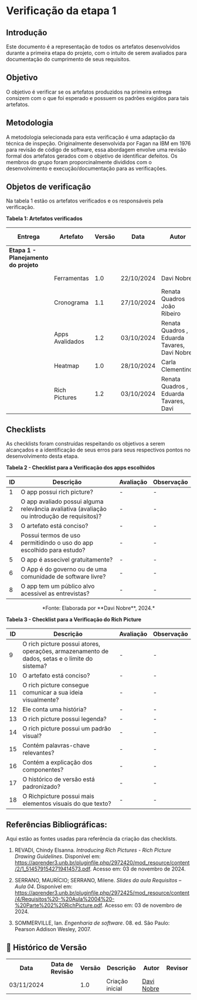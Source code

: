 # Verificação da etapa 1

## Introdução
Este documento é a representação de todos os artefatos desenvolvidos durante a primeira etapa do projeto, com o intuito de serem avaliados para documentação do cumprimento de seus requisitos.
## Objetivo
O objetivo é verificar se os artefatos produzidos na primeira entrega consizem com o que foi esperado e possuem os padrões exigidos para tais artefatos. 
## Metodologia
A metodologia selecionada para esta verificação é uma adaptação da técnica de inspeção. Originalmente desenvolvida por Fagan na IBM em 1976 para revisão de código de software, essa abordagem envolve uma revisão formal dos artefatos gerados com o objetivo de identificar defeitos. Os membros do grupo foram proporcinalmente divididos com o desenvolvimento e execução/documentação para as verificações. 


## Objetos de verificação

Na tabela 1 estão os artefatos verificados e os responsáveis pela verificação.

**Tabela 1: Artefatos verificados**

| Entrega                                       | Artefato      | Versão | Data       | Autor                               | Verificado por      |
|-----------------------------------------------|---------------|--------|------------|-------------------------------------|----------------------|
| **Etapa 1 - Planejamento do projeto**         |               |        |            |                                     |                      |
|                                               | Ferramentas   | 1.0    | 22/10/2024| Davi Nobre                     | Renata Quadros 	     |
|                                               | Cronograma    | 1.1    | 27/10/2024 | Renata Quadros João Ribeiro                        |      |
|                                               | Apps Avalidados  | 1.2   | 03/10/2024 |  	Renata Quadros , Eduarda Tavares, Davi Nobre                       |      |
|                                               | Heatmap       | 1.0    | 28/10/2024|  	Carla Clementinol                     |     |
|                                               | Rich Pictures  | 1.2   | 03/10/2024 | Renata Quadros , Eduarda Tavares, Davi                        |     |




## Checklists

As checklists foram construídas respeitando os objetivos a serem alcançados e a identificação de seus erros para seus respectivos pontos no desenvolvimento desta etapa. 

**Tabela 2 - Checklist para a Verificação dos apps escolhidos**

| ID  | Descrição                                                                                                         | Avaliação | Observação |
|-----|-------------------------------------------------------------------------------------------------------------------|-----------|------------|
| 1   | O app possui rich picture?                                                                                        | -         | -          |
| 2   | O app avaliado possui alguma relevância avaliativa (avaliação ou introdução de requisitos)?                       | -         | -          |
| 3   | O artefato está conciso?                                                                                          | -         | -          |
| 4   |Possui termos de uso permitidindo o uso do app escolhido para estudo?                                              | -         | -          |
| 5   | O app é assecivel gratuitamente?                                                                                  | -         | -          |
| 6   |O App é do governo ou de uma comunidade de software livre?                                                         | -         | -          |
| 8   |O app tem um público alvo acessivel as entrevistas?                                                                | -         | -          |

<center>*Fonte: Elaborada por **Davi Nobre**, 2024.*</center>


**Tabela 3 - Checklist para a Verificação do Rich Picture**

| ID  | Descrição                                                                                                         | Avaliação | Observação |
|-----|-------------------------------------------------------------------------------------------------------------------|-----------|------------|
| 9   | O rich picture possui atores, operações, armazenamento de dados, setas e o limite do sistema?                     | -         | -          |
| 10  | O artefato está conciso?                                                                                          | -         | -          |
| 11  | O rich picture consegue comunicar a sua ideia visualmente?                                                        | -         | -          |
| 12  | Ele conta uma história?                                                                                           | -         | -          |
| 13  | O rich picture possui legenda?                                                                                    | -         | -          |
| 14  | O rich picture possui um padrão visual?                                                                           | -         | -          |
| 15  | Contém palavras-chave relevantes?                                                                                 | -         | -          |
| 16  | Contém a explicação dos componentes?                                                                              | -         | -          |
| 17  | O histórico de versão está padronizado?                                                                           | -         | -          |
| 18  | O Richpicture possui mais elementos visuais do que texto?                                                         | -         | -          |

## Referências Bibliográficas: 


Aqui estão as fontes usadas para referência da criação das checklists. 

1. REVADI, Chindy Elsanna. *Introducing Rich Pictures - Rich Picture Drawing Guidelines*. Disponível em: <https://aprender3.unb.br/pluginfile.php/2972420/mod_resource/content/2/1_5145791542719414573.pdf>. Acesso em: 03 de novembro de 2024.

2. SERRANO, MAURÍCIO; SERRANO, Milene. *Slides da aula Requisitos – Aula 04*. Disponível em: <https://aprender3.unb.br/pluginfile.php/2972425/mod_resource/content/4/Requisitos%20-%20Aula%2004%20-%20Parte%202%20RichPicture.pdf>. Acesso em: 03 de novembro de 2024.

3. SOMMERVILLE, Ian. *Engenharia de software*. 08. ed. São Paulo: Pearson Addison Wesley, 2007.


## :round_pushpin: Histórico de Versão 
<div align="center">
    <table style="margin: auto;">
        <tr>
            <th>Data</th>
            <th>Data de Revisão</th>
            <th>Versão</th>
            <th>Descrição</th>
            <th>Autor</th>
            <th>Revisor</th>
        </tr>
        <tr>
            <td>03/11/2024</td>
            <td></td>
            <td>1.0</td>
            <td>Criação inicial</td>
            <td><a href="https://github.com/Jagaima">Davi Nobre</a></td>
            <td></td>
        </tr>
    </table>
</div>